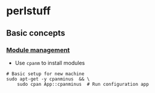 # perlstuff

## Basic concepts

### [Module management](http://www.cpan.org/modules/INSTALL.html)

- Use `cpanm` to install modules
```
# Basic setup for new machine
sudo apt-get -y cpanminus  && \
    sudo cpan App::cpanminus  # Run configuration app
```


